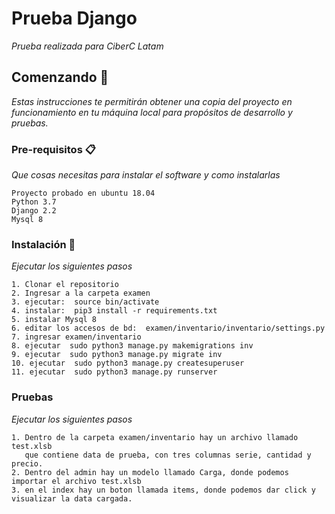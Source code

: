 # Prueba Django

_Prueba realizada para CiberC Latam_

## Comenzando 🚀

_Estas instrucciones te permitirán obtener una copia del proyecto en funcionamiento en tu máquina local para propósitos de desarrollo y pruebas._


### Pre-requisitos 📋

_Que cosas necesitas para instalar el software y como instalarlas_

```
Proyecto probado en ubuntu 18.04
Python 3.7
Django 2.2
Mysql 8
```

### Instalación 🔧

_Ejecutar los siguientes pasos_


```
1. Clonar el repositorio
2. Ingresar a la carpeta examen
3. ejecutar:  source bin/activate
4. instalar:  pip3 install -r requirements.txt
5. instalar Mysql 8
6. editar los accesos de bd:  examen/inventario/inventario/settings.py
7. ingresar examen/inventario
8. ejecutar  sudo python3 manage.py makemigrations inv
9. ejecutar  sudo python3 manage.py migrate inv
10. ejecutar  sudo python3 manage.py createsuperuser
11. ejecutar  sudo python3 manage.py runserver
```

### Pruebas

_Ejecutar los siguientes pasos_


```
1. Dentro de la carpeta examen/inventario hay un archivo llamado test.xlsb
   que contiene data de prueba, con tres columnas serie, cantidad y precio.
2. Dentro del admin hay un modelo llamado Carga, donde podemos importar el archivo test.xlsb
3. en el index hay un boton llamada items, donde podemos dar click y visualizar la data cargada.
```

